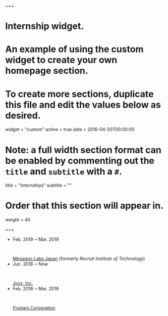 +++
# Internship widget.
# An example of using the custom widget to create your own homepage section.
# To create more sections, duplicate this file and edit the values below as desired.
widget = "custom"
active = true
date = 2016-04-20T00:00:00

# Note: a full width section format can be enabled by commenting out the `title` and `subtitle` with a `#`.
title = "Internships"
subtitle = ""

# Order that this section will appear in.
weight = 40

+++

- Feb. 2019 ~ Mar. 2019<pre>  </pre>[Megagon Labs Japan](http://www.megagon.ai/) (formerly _Recruit Institute of Technology_)
- Jun. 2018 ~ Now<pre>        </pre>[Joyz, Inc.](https://www.joyz.co.jp/)
- Feb. 2018 ~ Mar. 2018<pre>  </pre>[Fixstars Corporation](https://www.fixstars.com/)
